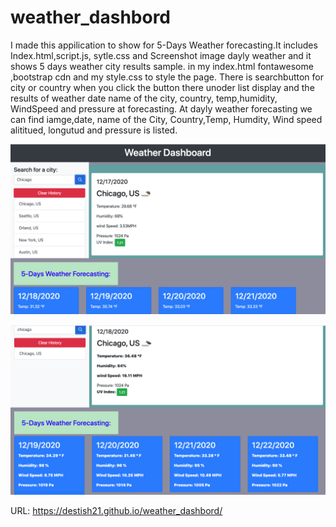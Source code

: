 # weather_dashbord

I made this appilication to show for 5-Days Weather forecasting.It includes Index.html,script.js, sytle.css and Screenshot image dayly weather and it shows 5 days weather city results sample.
in my index.html fontawesome ,bootstrap cdn and my style.css to style the page.
There is searchbutton for city or country when you click the button there unoder list display and the results of weather date name of the city, country, temp,humidity, WindSpeed and pressure at forecasting.
At dayly weather forecasting we can find iamge,date, name of the City, Country,Temp, Humdity, Wind speed alititued, longutud and pressure is listed. 

![weather_dashbord](Screenshot06.png)

![weather_dashbord](Screenshot6.png)


URL:  https://destish21.github.io/weather_dashbord/
